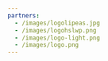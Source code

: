 ```yaml
---
partners:
  - /images/logolipeas.jpg
  - /images/logohslwp.png
  - /images/logo-light.png
  - /images/logo.png
---
```

